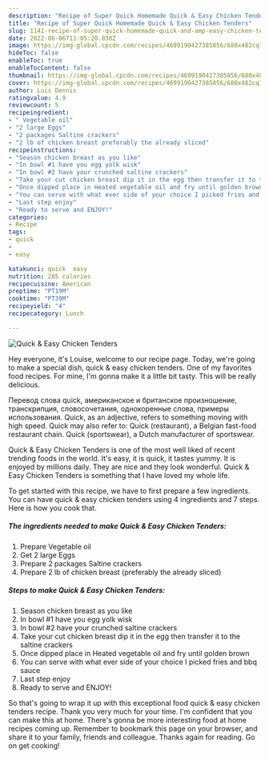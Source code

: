 ```yaml
---
description: "Recipe of Super Quick Homemade Quick & Easy Chicken Tenders"
title: "Recipe of Super Quick Homemade Quick & Easy Chicken Tenders"
slug: 1141-recipe-of-super-quick-homemade-quick-and-amp-easy-chicken-tenders
date: 2022-06-06T11:05:20.830Z
image: https://img-global.cpcdn.com/recipes/4699190427385856/680x482cq70/quick-easy-chicken-tenders-recipe-main-photo.jpg
hideToc: false
enableToc: true
enableTocContent: false
thumbnail: https://img-global.cpcdn.com/recipes/4699190427385856/680x482cq70/quick-easy-chicken-tenders-recipe-main-photo.jpg
cover: https://img-global.cpcdn.com/recipes/4699190427385856/680x482cq70/quick-easy-chicken-tenders-recipe-main-photo.jpg
author: Luis Dennis
ratingvalue: 4.9
reviewcount: 5
recipeingredient:
- " Vegetable oil"
- "2 large Eggs"
- "2 packages Saltine crackers"
- "2 lb of chicken breast preferably the already sliced"
recipeinstructions:
- "Season chicken breast as you like"
- "In bowl #1 have you egg yolk wisk"
- "In bowl #2 have your crunched saltine crackers"
- "Take your cut chicken breast dip it in the egg then transfer it to the saltine crackers"
- "Once dipped place in Heated vegetable oil and fry until golden brown"
- "You can serve with what ever side of your choice I picked fries and bbq sauce"
- "Last step enjoy"
- "Ready to serve and ENJOY!"
categories:
- Recipe
tags:
- quick
- 
- easy

katakunci: quick  easy 
nutrition: 285 calories
recipecuisine: American
preptime: "PT19M"
cooktime: "PT39M"
recipeyield: "4"
recipecategory: Lunch

---
```



![Quick & Easy Chicken Tenders](https://img-global.cpcdn.com/recipes/4699190427385856/680x482cq70/quick-easy-chicken-tenders-recipe-main-photo.jpg)

Hey everyone, it's Louise, welcome to our recipe page. Today, we're going to make a special dish, quick & easy chicken tenders. One of my favorites food recipes. For mine, I'm gonna make it a little bit tasty. This will be really delicious.

Перевод слова quick, американское и британское произношение, транскрипция, словосочетания, однокоренные слова, примеры использования. Quick, as an adjective, refers to something moving with high speed. Quick may also refer to: Quick (restaurant), a Belgian fast-food restaurant chain. Quick (sportswear), a Dutch manufacturer of sportswear.

Quick & Easy Chicken Tenders is one of the most well liked of recent trending foods in the world. It's easy, it is quick, it tastes yummy. It is enjoyed by millions daily. They are nice and they look wonderful. Quick & Easy Chicken Tenders is something that I have loved my whole life.


To get started with this recipe, we have to first prepare a few ingredients. You can have quick & easy chicken tenders using 4 ingredients and 7 steps. Here is how you cook that.

<!--inarticleads1-->

##### The ingredients needed to make Quick & Easy Chicken Tenders:

1. Prepare  Vegetable oil
1. Get 2 large Eggs
1. Prepare 2 packages Saltine crackers
1. Prepare 2 lb of chicken breast (preferably the already sliced)




<!--inarticleads2-->

##### Steps to make Quick & Easy Chicken Tenders:

1. Season chicken breast as you like
1. In bowl #1 have you egg yolk wisk
1. In bowl #2 have your crunched saltine crackers
1. Take your cut chicken breast dip it in the egg then transfer it to the saltine crackers
1. Once dipped place in Heated vegetable oil and fry until golden brown
1. You can serve with what ever side of your choice I picked fries and bbq sauce
1. Last step enjoy
1. Ready to serve and ENJOY!



So that's going to wrap it up with this exceptional food quick & easy chicken tenders recipe. Thank you very much for your time. I'm confident that you can make this at home. There's gonna be more interesting food at home recipes coming up. Remember to bookmark this page on your browser, and share it to your family, friends and colleague. Thanks again for reading. Go on get cooking!
